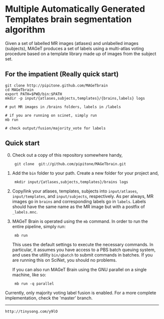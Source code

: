 # Multiple Automatically Generated Templates brain segmentation algorithm

Given a set of labelled MR images (atlases) and unlabelled images (subjects),
MAGeT produces a set of labels using a multi-atlas voting procedure based on a
template library made up of images from the subject set. 

## For the impatient (Really quick start) 

    git clone http://pipitone.github.com/MAGeTbrain
    cd MAGeTbrain
    export PATH=$PWD/bin:$PATH
    mkdir -p input/{atlases,subjects,templates}/{brains,labels} logs
     
    # put MR images in /brains folders, labels in /labels
    
    # if you are running on scinet, simply run 
    mb run

    # check output/fusion/majority_vote for labels

## Quick start

0. Check out a copy of this repository somewhere handy,
    
        git clone  git://github.com/pipitone/MAGeTbrain.git 

1. Add the `bin` folder to your path. Create a new folder for your project and, 

        mkdir input/{atlases,subjects,templates}/brains logs 

2. Copy/link your atlases, templates, subjects into `input/atlases`,
   `input/templates`, and `input/subjects`, respectively.  As per always, MR
   images go in `brains` and corresponding labels go in `labels`.  Labels should
   have the same name as the MR image but with a postfix of `_labels.mnc`.

3. MAGeT Brain is operated using the ```mb``` command. In order to run the
   entire pipeline, simply run: 

        mb run

   This uses the default settings to execute the necessary commands. In
   particular, it assumes you have access to a PBS batch queuing system, and
   uses the utility ```bin/qbatch``` to submit commands in batches.  If you are
   running this on SciNet, you should no problems.

   If you can also run MAGeT Brain using the GNU parallel on a single machine, 
   like so: 

        mb run -q parallel

    
Currently, only majority voting label fusion is enabled.  For a more complete
implementation, check the 'master' branch. 

---
    http://tinysong.com/y9lO
